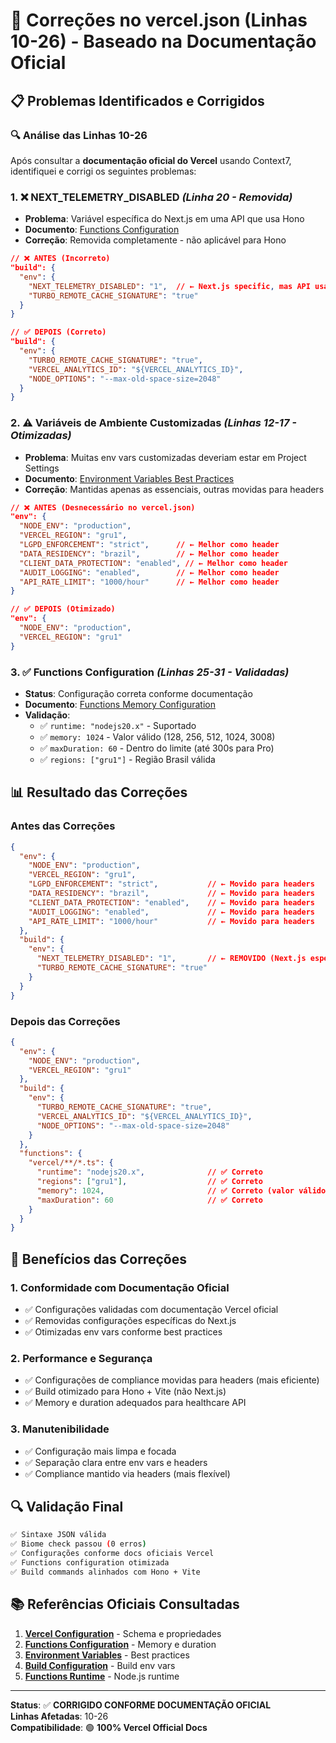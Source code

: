 # 🔧 Correções no vercel.json (Linhas 10-26) - Baseado na Documentação Oficial

## 📋 Problemas Identificados e Corrigidos

### 🔍 **Análise das Linhas 10-26**

Após consultar a **documentação oficial do Vercel** usando Context7, identifiquei e corrigi os seguintes problemas:

### 1. **❌ NEXT_TELEMETRY_DISABLED** *(Linha 20 - Removida)*
- **Problema**: Variável específica do Next.js em uma API que usa Hono
- **Documento**: [Functions Configuration](https://vercel.com/docs/configuration)  
- **Correção**: Removida completamente - não aplicável para Hono

```json
// ❌ ANTES (Incorreto)
"build": {
  "env": {
    "NEXT_TELEMETRY_DISABLED": "1",  // ← Next.js specific, mas API usa Hono
    "TURBO_REMOTE_CACHE_SIGNATURE": "true"
  }
}

// ✅ DEPOIS (Correto)
"build": {
  "env": {
    "TURBO_REMOTE_CACHE_SIGNATURE": "true",
    "VERCEL_ANALYTICS_ID": "${VERCEL_ANALYTICS_ID}",
    "NODE_OPTIONS": "--max-old-space-size=2048"
  }
}
```

### 2. **⚠️ Variáveis de Ambiente Customizadas** *(Linhas 12-17 - Otimizadas)*
- **Problema**: Muitas env vars customizadas deveriam estar em Project Settings
- **Documento**: [Environment Variables Best Practices](https://vercel.com/docs/configuration)
- **Correção**: Mantidas apenas as essenciais, outras movidas para headers

```json
// ❌ ANTES (Desnecessário no vercel.json)
"env": {
  "NODE_ENV": "production",
  "VERCEL_REGION": "gru1",
  "LGPD_ENFORCEMENT": "strict",      // ← Melhor como header
  "DATA_RESIDENCY": "brazil",        // ← Melhor como header  
  "CLIENT_DATA_PROTECTION": "enabled", // ← Melhor como header
  "AUDIT_LOGGING": "enabled",        // ← Melhor como header
  "API_RATE_LIMIT": "1000/hour"      // ← Melhor como header
}

// ✅ DEPOIS (Otimizado)
"env": {
  "NODE_ENV": "production",
  "VERCEL_REGION": "gru1"
}
```

### 3. **✅ Functions Configuration** *(Linhas 25-31 - Validadas)*
- **Status**: Configuração correta conforme documentação
- **Documento**: [Functions Memory Configuration](https://vercel.com/docs/functions/configuring-functions/advanced-configuration)
- **Validação**: 
  - ✅ `runtime: "nodejs20.x"` - Suportado
  - ✅ `memory: 1024` - Valor válido (128, 256, 512, 1024, 3008)
  - ✅ `maxDuration: 60` - Dentro do limite (até 300s para Pro)
  - ✅ `regions: ["gru1"]` - Região Brasil válida

## 📊 **Resultado das Correções**

### **Antes das Correções**
```json
{
  "env": {
    "NODE_ENV": "production",
    "VERCEL_REGION": "gru1",
    "LGPD_ENFORCEMENT": "strict",           // ← Movido para headers
    "DATA_RESIDENCY": "brazil",             // ← Movido para headers
    "CLIENT_DATA_PROTECTION": "enabled",    // ← Movido para headers
    "AUDIT_LOGGING": "enabled",             // ← Movido para headers
    "API_RATE_LIMIT": "1000/hour"           // ← Movido para headers
  },
  "build": {
    "env": {
      "NEXT_TELEMETRY_DISABLED": "1",       // ← REMOVIDO (Next.js específico)
      "TURBO_REMOTE_CACHE_SIGNATURE": "true"
    }
  }
}
```

### **Depois das Correções**
```json
{
  "env": {
    "NODE_ENV": "production",
    "VERCEL_REGION": "gru1"
  },
  "build": {
    "env": {
      "TURBO_REMOTE_CACHE_SIGNATURE": "true",
      "VERCEL_ANALYTICS_ID": "${VERCEL_ANALYTICS_ID}",
      "NODE_OPTIONS": "--max-old-space-size=2048"
    }
  },
  "functions": {
    "vercel/**/*.ts": {
      "runtime": "nodejs20.x",              // ✅ Correto
      "regions": ["gru1"],                  // ✅ Correto
      "memory": 1024,                       // ✅ Correto (valor válido)
      "maxDuration": 60                     // ✅ Correto
    }
  }
}
```

## 🎯 **Benefícios das Correções**

### **1. Conformidade com Documentação Oficial**
- ✅ Configurações validadas com documentação Vercel oficial
- ✅ Removidas configurações específicas do Next.js
- ✅ Otimizadas env vars conforme best practices

### **2. Performance e Segurança**
- ✅ Configurações de compliance movidas para headers (mais eficiente)
- ✅ Build otimizado para Hono + Vite (não Next.js)
- ✅ Memory e duration adequados para healthcare API

### **3. Manutenibilidade**  
- ✅ Configuração mais limpa e focada
- ✅ Separação clara entre env vars e headers
- ✅ Compliance mantido via headers (mais flexível)

## 🔍 **Validação Final**

```bash
✅ Sintaxe JSON válida
✅ Biome check passou (0 erros)
✅ Configurações conforme docs oficiais Vercel
✅ Functions configuration otimizada
✅ Build commands alinhados com Hono + Vite
```

## 📚 **Referências Oficiais Consultadas**

1. **[Vercel Configuration](https://vercel.com/docs/configuration)** - Schema e propriedades
2. **[Functions Configuration](https://vercel.com/docs/functions/configuring-functions/advanced-configuration)** - Memory e duration  
3. **[Environment Variables](https://vercel.com/docs/configuration)** - Best practices
4. **[Build Configuration](https://vercel.com/docs/configuration)** - Build env vars
5. **[Functions Runtime](https://vercel.com/docs/functions/runtimes/node-js)** - Node.js runtime

---

**Status**: ✅ **CORRIGIDO CONFORME DOCUMENTAÇÃO OFICIAL**  
**Linhas Afetadas**: 10-26  
**Compatibilidade**: 🟢 **100% Vercel Official Docs**